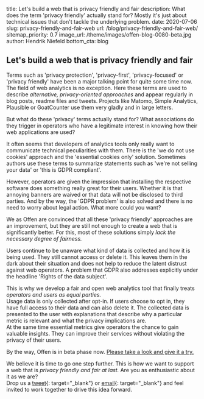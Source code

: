 title: Let's build a web that is privacy friendly and fair
description: What does the term 'privacy friendly' actually stand for? Mostly it's just about technical issues that don't tackle the underlying problem.
date: 2020-07-06
slug: privacy-friendly-and-fair-web
url: /blog/privacy-friendly-and-fair-web/
sitemap_priority: 0.7
image_url: /theme/images/offen-blog-0080-beta.jpg
author: Hendrik Niefeld
bottom_cta: blog

## Let's build a web that is privacy friendly and fair

Terms such as 'privacy protection', 'privacy-first', 'privacy-focused' or 'privacy friendly' have been a major talking point for quite some time now.  
The field of web analytics is no exception. Here these terms are used to describe *alternative, privacy-oriented approaches* and appear regularly in blog posts, readme files and tweets. Projects like Matomo, Simple Analytics, Plausible or GoatCounter use them very gladly and in large letters.

But what do these 'privacy' terms actually stand for? What associations do they trigger in operators who have a legitimate interest in knowing how their web applications are used?

It often seems that developers of analytics tools only really want to communicate technical peculiarities with them. There is the 'we do not use cookies' approach and the 'essential cookies only' solution. Sometimes authors use these terms to summarize statements such as 'we're not selling your data' or 'this is GDPR compliant'.

However, operators are given the impression that installing the respective software does something really great for their users. Whether it is that annoying banners are waived or that data will not be disclosed to third parties. And by the way, the 'GDPR problem' is also solved and there is no need to worry about legal action. What more could you want?

We as Offen are convinced that all these 'privacy friendly' approaches are an improvement, but they are still not enough to create a web that is significantly better. For this, most of these solutions simply *lack the necessary degree of fairness.*

Users continue to be unaware what kind of data is collected and how it is being used. They still cannot access or delete it. This leaves them in the dark about their situation and does not help to reduce the latent distrust against web operators. A problem that GDPR also addresses explicitly under the headline 'Rights of the data subject'.

This is why we develop a fair and open web analytics tool that finally treats *operators and users as equal parties.*  
Usage data is only collected after opt-in. If users choose to opt in, they have full access to their data and can also delete it. The collected data is presented to the user with explanations that describe why a particular metric is relevant and what the privacy implications are.  
At the same time essential metrics give operators the chance to gain valuable insights. They can improve their services without violating the privacy of their users.

By the way, Offen is in beta phase now. [Please take a look and give it a try.](/try-demo/)

We believe it is time to go one step further. This is how we want to support a web that is *privacy friendly and fair at last.* Are you as enthusiastic about it as we are?  
Drop us a [tweet](https://twitter.com/hioffen){: target="_blank"} or [email](mailto:hioffen@posteo.de){: target="_blank"} and feel invited to work together to drive this idea forward.
